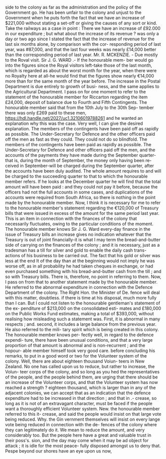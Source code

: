 side to the colony as far as the administration and the policy of the Government go. He has been unfair to the colony and unjust to the Government when he puts forth the fact that we have an increase of $221,000 without stating a set-off or giving the causes of any sort or kind. Take the railways as a case in point : There we have an increase of £92.000 in our expenditure ; but what about the increase of its revenue ? was only a day or two ago since I stated the fact that the increase of revenue for the last six months alone, by comparison with the cor- responding period of last year, was #87,000, and that the last four weeks was nearly £14,000 better than the corresponding period of last year. Mr. R. MCKENZIE. - Due mostly to the Roval visit. Sir J. G. WARD .- If the honourable mem- ber would go into the figures since the Royal visitors left-take those of the last month, which is regarded as about the worst month for the year, when there were no Royalty here at all-he would find that the figures show nearly €14,000 more than for the same month of the year before. The increase in the Postal Department is due entirely to growth of busi- ness, and the same applies to the Agricultural Department. I pass on for one moment to refer to the statement of the honourable member for Riccarton regarding the item £24,000, deposit of balance due to Fourth and Fifth Contingents. The honourable member said that from the 10th July to the 30th Sep- tember there was only £269 paid to these men, https://hdl.handle.net/2027/uc1.32106019788261 and he wanted an explanation why this was the case. Very well, I can give the desired explanation. The members of the contingents have been paid off as rapidly as possible. The Under-Secretary for Defence and the other officers paid off the men as fast as they could. They could not do so blindfold. The members of the contingents have been paid as rapidly as possible. The Under-Secretary for Defence and other officers paid off the men, and the accounts of the payments they have made during the September quarter-that is, during the month of September, the money only having been re- ceived in September-will be charged during the September quarter, after the accounts have been duly audited. The whole amount requires to and will be charged to the succeeding quarter to that to which the honourable member refers. If he looks at the December quarter he will find that the total amount will have been paid : and they could not pay it before, because the officers had not the full accounts in some cases, and duplications of the accounts were required from South Africa, so there is nothing in the point made by the honourable member. Now, I think it is necessary for me to refer to the honourable member's statement regarding the €120,000 of Treasury bills that were issued in excess of the amount for the same period last year. This is an item in connection with the finances of the colony that necessarily fluctuates, owing to the particular conditions of the moment. The honourable member knows Sir J. G. Ward every-day finance in the issue of Treasury bills an increase gives no indication whatever that the Treasury is out of joint financially-it is what I may term the bread-and-butter side of carrying on the finances of the colony ; and it is necessary, just as a tradesman has a till for silver and gold to enable the daily cash trans- actions of his business to be carried out. The fact that his gold or silver was less at the end It of the day than at the beginning would not imply he was worse off, as in all probability he had taken cheques in exchange, or had even purchased something with his bread-and-butter cash from the till ; and so with Treasury bills. There is, therefore, no point in referring to them. Now, I pass on from that to another statement made by the honourable member. He referred to the abnormal expenditure in connection with the Defence Department of the colony. The Right Hon. the Minister of De. fence will deal with this matter, doubtless. if there is time at his disposal, much more fully than I can. But I could not listen to the honourable gentleman's statement of the ex- penditure of $213,000 on the consolidated esti- mates and £180,000 on the Public Works Fund estimates, making a total of $393,000, without realising how misleading such a statement was. First, it is abnormal in many respects ; and. second, it includes a large balance from the previous year. He also referred to the mili- tary spirit which is being created in this colony. The honourable member knows per- fectly well, in regard to the defence expendi- ture, there have been unusual conditions, and that a very large proportion of that amount is abnormal and is non-recurrent ; and the hopour- able member himself took very good care. before concluding his remarks, to put in a good word or two for the Volunteer system of the colony. Well, there are about eighteen thousand Voiun- teers in New Zealand. No one has called upon us to reduce, but rather to increase, the Volun- teer corps of the colony, and so long as you hed the representatives of the people, and the people behind them, are urging that there should be an increase of the Volunteer corps, and that the Volunteer system has now reached a strength ? eighteen thousand, which is larger than in any of the adjacent colonies, we can accept that as an indication that the defence expenditure had to be increased in that direction ; and that in .- crease, so long as it is not of an extravagant character, must be faced if the people want a thoroughly efficient Volunteer system. New. the honourable member referred to this it- crease, and said the people would insist on that large vote being reduced. Why. the Gin vernment themselves will insist on every lange vote being reduced in connection with the de- fences of the colony where they can legitimately do it. We mean to reduce the amount, and very considerably too. But the people here have a great and valuable trust in their poss's. sion, and the day may come when it may be ad object for attack ; it is idle for the most peace- fully disposed amongst us to deny that. Pespe beyond our shores have an eye upon us now, 